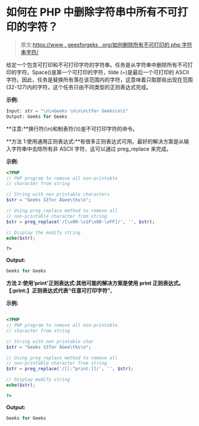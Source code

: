 # 如何在 PHP 中删除字符串中所有不可打印的字符？

> 原文:[https://www . geesforgeks . org/如何删除所有不可打印的 php 字符串字符/](https://www.geeksforgeeks.org/how-to-remove-all-non-printable-characters-in-a-string-in-php/)

给定一个包含可打印和不可打印字符的字符串。任务是从字符串中删除所有不可打印的字符。Space()是第一个可打印的字符，tilde (~)是最后一个可打印的 ASCII 字符。因此，任务是替换所有落在该范围内的字符，这意味着只取那些出现在范围(32-127)内的字符。这个任务只由不同类型的正则表达式完成。

**示例:**

```php
Input: str = "\n\nGeeks \n\n\n\tfor Geeks\n\t"
Output: Geeks for Geeks

```

**注意:**换行符(\n)和制表符(\t)是不可打印字符的命令。

**方法 1:使用通用正则表达式:**有很多正则表达式可用。最好的解决方案是从输入字符串中去除所有非 ASCII 字符，这可以通过 preg_replace 来完成。

**示例:**

```php
<?PHP
// PHP program to remove all non-printable
// character from string

// String with non printable characters
$str = "Geeks šžfor ÂGee\tks\n";

// Using preg_replace method to remove all 
// non-printable character from string
$str = preg_replace('/[\x00-\x1F\x80-\xFF]/', '', $str);

// Display the modify string
echo($str);

?>
```

**Output:**

```php
Geeks for Geeks

```

**方法 2:使用‘print’正则表达式:**其他可能的解决方案是使用 **print** 正则表达式。**【:print:】**正则表达式代表**“任意可打印字符”**。

**示例:**

```php

<?PHP
// PHP program to remove all non-printable
// character from string

// String with non printable char
$str = "Geeks šžfor ÂGee\tks\n";

// Using preg_replace method to remove all 
// non-printable character from string
$str = preg_replace('/[[:^print:]]/', '', $str);

// Display modify string
echo($str);

?>
```

**Output:**

```php
Geeks for Geeks

```